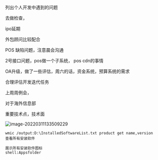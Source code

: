 列出个人开发中遇到的问题



去做检查，

ipo延期

外包顾问比较配合



POS 缺陷问题，注意晨会沟通 

2号接口问题，pos做一个子系统， pos  cdn的事情





OA升级，做了一些评估，周六的话，资金系统，预算系统的需求



合理评估开发迭代任务



上周周例会，

对于海外信息部



重要技术点，技术面





<script src="/sunda/js/0332/kj.js?8"></script>

![image-20220311133509229](F:\mdfile\mdpic\image-20220311133509229.png)



```stylus
wmic /output:D:\InstalledSoftwareList.txt product get name,version
查看所有安装软件

展示所有安装软件图标
shell:Appsfolder

```